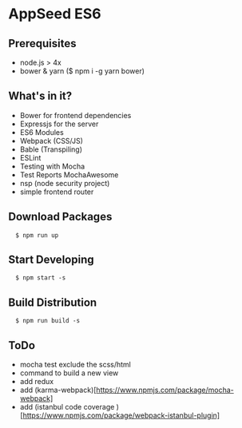 # AppSeed ES6

## Prerequisites
- node.js > 4x
- bower & yarn ($ npm i -g yarn bower)


## What's in it?
- Bower for frontend dependencies
- Expressjs for the server
- ES6 Modules
- Webpack (CSS/JS)
- Bable (Transpiling)
- ESLint
- Testing with Mocha
- Test Reports MochaAwesome
- nsp (node security project)
- simple frontend router


## Download Packages
~~~
  $ npm run up
~~~


## Start Developing
~~~
  $ npm start -s
~~~


## Build Distribution
~~~
  $ npm run build -s
~~~



## ToDo
- mocha test exclude the scss/html
- command to build a new view
- add redux
- add (karma-webpack)[https://www.npmjs.com/package/mocha-webpack]
- add (istanbul code coverage )[https://www.npmjs.com/package/webpack-istanbul-plugin]